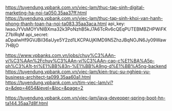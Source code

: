 https://tuyendung.vpbank.com.vn/viec-lam/thuc-tap-sinh-digital-marketing-ha-noi-ta050.35aa37ff.html
https://tuyendung.vpbank.com.vn/viec-lam/thuc-tap-sinh-khoi-van-hanh-phong-thanh-toan-ha-noi-ta083.35aa3aca.html
api_key: lwaoJYVsMOYVNIBXma32k3PoNzhB5kJ7A6TcRv6cQEqPUTEBMBZHPWiFKZ7bIRqM
api_secret: aDpaIwHf9GVJBiI36aUye5Y2zd1LKCPAUjKIMD9N5ZhzJBqNOJN6Jy09Waw7HBjO

https://www.vpbanks.com.vn/jobs/chuy%C3%AAn-vi%C3%AAn%2Fchuy%C3%AAn-vi%C3%AAn-cao-c%E1%BA%A5p-ph%C3%A1t-tri%E1%BB%83n-%E1%BB%A9ng-d%E1%BB%A5ng-backend
https://tuyendung.vpbank.com.vn/viec-lam/kien-truc-su-nghiep-vu-business-architect-ta099.35aa60a1.html
https://tuyendung.vpbank.com.vn/tim-viec-lam/vi?q=&dep=4654&level=&loc=&page=2


https://tuyendung.vpbank.com.vn/viec-lam/java-deveoper-spring-boot-hn-ta144.35aa7d8f.html
